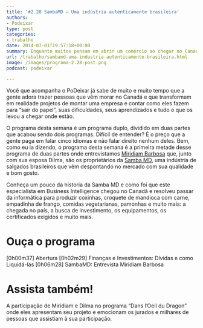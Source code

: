 ```yaml
---
title: '#2.28 SambaMD – Uma indústria autenticamente brasileira'
authors:
- Podeixar
type: post
categories:
- trabalho
date: 2014-07-01T19:57:18+00:00
summary: Enquanto muitos pensam em abrir um comércio ao chegar no Canadá, eles pensaram maior e resolveram abrir uma indústria e levar os quitutes da comida brasileira para os lares dos canadenses. Conheça a SambaMD e como esse casal de brasileiros encarou mais este desafio nas suas vidas.
url: /trabalho/sambamd-uma-industria-autenticamente-brasileira.html
image: /images/programa-2.28-post.png
podcast: podeixar

---
```

Você que acompanha o PoDeixar já sabe de muito e muito tempo que a gente adora trazer pessoas que vêm morar no Canadá e que transformam em realidade projetos de montar uma empresa e contar como eles fazem para &#8220;sair do papel&#8221;, suas dificuldades, seus aprendizados e tudo o que os levou a chegar onde estão.

O programa desta semana é um programa duplo, dividido em duas partes que acabou sendo dois programas. Difícil de entender? É o preço que a gente paga em falar cinco idiomas e não falar direito nenhum deles. Bem, como eu ia dizendo, o programa desta semana é a primeira metade desse programa de duas partes onde entrevistamos <a title="Miridiam Barbosa" href="http://www.linkedin.com/in/miridiam/en" target="_blank">Miridiam Barbosa</a> que, junto com sua esposa Dilma, são os proprietários da <a href="http://www.internationalchefsamba.com/" target="_blank">Samba MD</a>, uma indústria de salgados brasileiros que vêm despontando no mercado com sua qualidade e bom gosto.

Conheça um pouco da historia da Samba MD e como foi que este especialista em Business Intelligence chegou no Canadá e resolveu passar da informática para produzir coxinhas, croquete de mandioca com carne, empadinha de frango, comidas vegetarianas, pamonhas e muito mais: a chegada no país, a busca de investimento, os equipamentos, os certificados exigidos e muito mais.

# Ouça o programa

[0h00m37] Abertura
[0h02m29] Finanças e Investimentos: Dívidas e como Liquidá-las
[0h06m28] SambaMD: Entrevista Miridiam Barbosa



# Assista também!

A participação de Miridiam e Dilma no programa &#8220;Dans l&#8217;Oeil du Dragon&#8221; onde eles apresentam seu projeto e emocionam os jurados e milhares de pessoas que assistiam à sua participação.

<span class="embed-youtube" style="text-align:center; display: block;"></span>